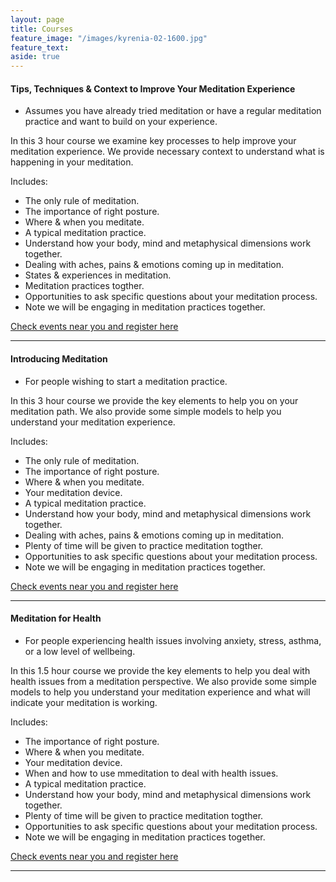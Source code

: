 ```yaml
---
layout: page
title: Courses
feature_image: "/images/kyrenia-02-1600.jpg"
feature_text: 
aside: true
---
```


#### Tips, Techniques & Context to Improve Your Meditation Experience

* Assumes you have already tried meditation or have a regular meditation practice and want to build on your experience.

In this 3 hour course we examine key processes to help improve your meditation experience. We provide necessary context to understand what is happening in your meditation.

Includes: 
* The only rule of meditation.
* The importance of right posture.
* Where & when you meditate.
* A typical meditation practice.
* Understand how your body, mind and metaphysical dimensions work together.
* Dealing with aches, pains & emotions coming up in meditation.
* States & experiences in meditation.
* Meditation practices togther.
* Opportunities to ask specific questions about your meditation process.
* Note we will be engaging in meditation practices together.

[Check events near you and register here](/events)

_________________________________________________________________

#### Introducing Meditation

* For people wishing to start a meditation practice. 

In this 3 hour course we provide the key elements to help you on your meditation path. We also provide some simple models to help you understand your meditation experience.

Includes: 
* The only rule of meditation.
* The importance of right posture.
* Where & when you meditate.
* Your meditation device.
* A typical meditation practice.
* Understand how your body, mind and metaphysical dimensions work together.
* Dealing with aches, pains & emotions coming up in meditation.
* Plenty of time will be given to practice meditation togther.
* Opportunities to ask specific questions about your meditation process.
* Note we will be engaging in meditation practices together.

[Check events near you and register here](/events)

__________________________________________________________________

#### Meditation for Health

* For people experiencing health issues involving anxiety, stress, asthma, or a low level of wellbeing. 

In this 1.5 hour course we provide the key elements to help you deal with health issues from a meditation perspective. We also provide some simple models to help you understand your meditation experience and what will indicate your meditation is working.

Includes: 
* The importance of right posture.
* Where & when you meditate.
* Your meditation device.
* When and how to use mmeditation to deal with health issues.
* A typical meditation practice.
* Understand how your body, mind and metaphysical dimensions work together.
* Plenty of time will be given to practice meditation togther.
* Opportunities to ask specific questions about your meditation process.
* Note we will be engaging in meditation practices together.

[Check events near you and register here](/events)


--- 





